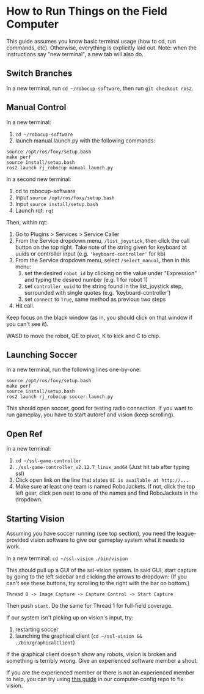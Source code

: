 # How to Run Things on the Field Computer

This guide assumes you know basic terminal usage (how to cd, run commands,
etc).  Otherwise, everything is explicitly laid out. Note: when the
instructions say "new terminal", a new tab will also do.

## Switch Branches

In a new terminal, run `cd ~/robocup-software`, then run `git checkout ros2`.

## Manual Control

In a new terminal:

1. `cd ~/robocup-software`
2. launch manual.launch.py with the following commands: 

``` 
source /opt/ros/foxy/setup.bash 
make perf 
source install/setup.bash 
ros2 launch rj_robocup manual.launch.py 
```

In a second new terminal:

1. cd to robocup-software
2. Input `source /opt/ros/foxy/setup.bash` 
3. Input `source install/setup.bash`
4. Launch rqt: `rqt`

Then, within rqt:
1. Go to Plugins > Services > Service Caller
2. From the Service dropdown menu, `/list_joystick`, then click the call button
   on the top right. Take note of the string given for keyboard at uuids or
   controller input (e.g. `'keyboard-controller'` for kb)
3. From the Service dropdown menu, select `/select_manual`, then in this menu:
   1. set the desired `robot_id` by clicking on the value under "Expression"
      and typing the desired number (e.g. 1 for robot 1)
   2. set `controller_uuid` to the string found in the list_joystick step,
      surrounded with single quotes (e.g. 'keyboard-controller')
   3. set `connect` to `True`, same method as previous two steps
4. Hit call.

Keep focus on the black window (as in, you should click on that window if you
can't see it). 

WASD to move the robot, QE to pivot, K to kick and C to chip.

## Launching Soccer

In a new terminal, run the following lines one-by-one: 

``` 
source /opt/ros/foxy/setup.bash 
make perf 
source install/setup.bash 
ros2 launch rj_robocup soccer.launch.py 
```

This should open soccer, good for testing radio connection. If you want to run
gameplay, you have to start autoref and vision (keep scrolling).

## Open Ref

In a new terminal:
1. `cd ~/ssl-game-controller`
2. `./ssl-game-controller_v2.12.7_linux_amd64` (Just hit tab after typing ssl)
3. Click open link on the line that states `UI is available at http://...`
4. Make sure at least one team is named RoboJackets. If not, click the top left
   gear, click pen next to one of the names and find RoboJackets in the
   dropdown.

## Starting Vision

Assuming you have soccer running (see top section), you need the
league-provided vision software to give our gameplay system what it needs to
work. 

In a new terminal: `cd ~/ssl-vision` `./bin/vision `

This should pull up a GUI of the ssl-vision system. In said GUI, start capture
by going to the left sidebar and clicking the arrows to dropdown: (If you can't
see these buttons, try scrolling to the right with the bar on bottom.)

`Thread 0 -> Image Capture -> Capture Control -> Start Capture`

Then push `start`. Do the same for Thread 1 for full-field coverage.

If our system isn't picking up on vision's input, try:
1. restarting soccer
2. launching the graphical client (`cd ~/ssl-vision && ./bin/graphicalClient`)

If the graphical client doesn't show any robots, vision is broken and something
is terribly wrong. Give an experienced software member a shout.

If you are the experienced member or there is not an experienced member to help, you can try using [this guide](https://github.com/RoboJackets/robocup-computer-config/blob/main/ssl-vision/config-howto.md) in our computer-config repo to fix vision.

